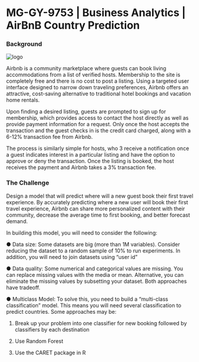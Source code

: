 # MG-GY-9753 | Business Analytics | AirBnB Country Prediction

### Background

![logo](http://www.kagay-an.com/wp-content/uploads/2015/10/Airbnb-Logo.jpeg)

Airbnb is a community marketplace where guests can book living accommodations from a list of verified hosts. Membership to the 
site is completely free and there is no cost to post a listing. Using a targeted user interface designed to narrow down 
traveling preferences, Airbnb offers an attractive, cost-saving alternative to traditional hotel bookings and vacation home
rentals. 

Upon finding a desired listing, guests are prompted to sign up for membership, which provides access to contact the 
host directly as well as provide payment information for a request. Only once the host accepts the transaction and the guest 
checks in is the credit card charged, along with a 6-12% transaction fee from Airbnb.

The process is similarly simple for hosts, who 3 receive a notification once a guest indicates interest in a particular 
listing and have the option to approve or deny the transaction. Once the listing is booked, the host receives the payment and 
Airbnb takes a 3% transaction fee.

### The Challenge 

Design a model that will predict where will a new guest book their first travel experience. By
accurately predicting where a new user will book their first travel experience, Airbnb can share
more personalized content with their community, decrease the average time to first booking,
and better forecast demand. 

In building this model, you will need to consider the following:

● Data size: Some datasets are big (more than 1M variables). Consider reducing the
dataset to a random sample of 10% to run experiments. In addition, you will need to
join datasets using “user id”

● Data quality: Some numerical and categorical values are missing. You can replace
missing values with the media or mean. Alternative, you can eliminate the missing
values by subsetting your dataset. Both approaches have tradeoff.

● Multiclass Model: To solve this, you need to build a “multi-class classification” model.
This means you will need several classification to predict countries. Some approaches
may be:

1. Break up your problem into one classifier for new booking followed by
classifiers by each destination

2. Use Random Forest

3. Use the CARET package in R




